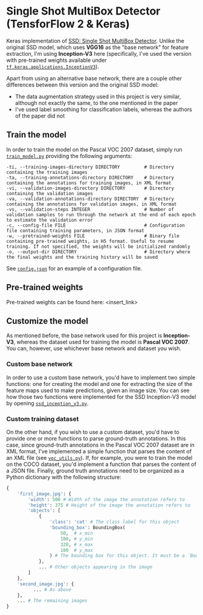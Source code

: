 # Single Shot MultiBox Detector (TensforFlow 2 & Keras)
Keras implementation of [SSD: Single Shot MultiBox Detector](https://arxiv.org/abs/1512.02325). Unlike the original SSD model, which uses **VGG16** as the "base network" for feature extraction, I'm using **Inception-V3** here (specifically, I've used the version with pre-trained weights available under [`tf.keras.applications.InceptionV3`](https://www.tensorflow.org/api_docs/python/tf/keras/applications/InceptionV3)). 

Apart from using an alternative base network, there are a couple other differences between this version and the original SSD model:
 - The data augmentation strategy used in this project is very similar, although not exactly the same, to the one mentioned in the paper
 - I've used label smoothing for classification labels, whereas the authors of the paper did not

## Train the model
In order to train the model on the Pascal VOC 2007 dataset, simply run [`train_model.py`](train_model.py) providing the following arguments:
```
-ti, --training-images-directory DIRECTORY         # Directory containing the training images
-ta, --training-annotations-directory DIRECTORY    # Directory containing the annotations for training images, in XML format
-vi, --validation-images-directory DIRECTORY       # Directory containing the validation images
-va, --validation-annotations-directory DIRECTORY  # Directory containing the annotations for validation images, in XML format
-vs, --validation-steps INTEGER                    # Number of validation samples to run through the network at the end of each epoch to estimate the validation error
-c, --config-file FILE                             # Configuration file containing training parameters, in JSON format
-w, --pretrained-weights FILE                      # Binary file containing pre-trained weights, in H5 format. Useful to resume training. If not specified, the weights will be initialized randomly
-o, --output-dir DIRECTORY                         # Directory where the final weights and the training history will be saved
```
See [`config.json`](config.json) for an example of a configuration file.

## Pre-trained weights
Pre-trained weights can be found here: <insert_link>

## Customize the model
As mentioned before, the base network used for this project is **Inception-V3**, whereas the dataset used for training the model is **Pascal VOC 2007**. You can, however, use whichever base network and dataset you wish.

### Custom base network
In order to use a custom base network, you'd have to implement two simple functions: one for creating the model and one for extracting the size of the feature maps used to make predictions, given an image size. You can see how those two functions were implemented for the SSD Inception-V3 model by opening [`ssd_inception_v3.py`](ssd_inception_v3.py).

### Custom training dataset
On the other hand, if you wish to use a custom dataset, you'd have to provide one or more functions to parse ground-truth annotations. In this case, since ground-truth annotations in the Pascal VOC 2007 dataset are in XML format, I've implemented a simple function that parses the content of an XML file (see [`voc_utils.py`](voc_utils.py)). If, for example, you were to train the model on the COCO dataset, you'd implement a function that parses the content of a JSON file. 
Finally, ground truth annotations need to be organized as a Python dictionary with the following structure:
```Python
{
    'first_image.jpg': {
        'width': 500 # Width of the image the annotation refers to
        'height': 375 # Height of the image the annotation refers to
        'objects': [
            {
                'class': 'cat' # The class label for this object
                'bounding_box': BoundingBox(
                    50,  # x_min
                    100, # y_min
                    320, # x_max
                    180  # y_max
                ) # The bounding box for this object. It must be a `BoundingBox` instance
            },
            ... # Other objects appearing in the image
        ]
    },
    'second_image.jpg': {
          ... # As above
    },
    ... # The remaining images
}
```
